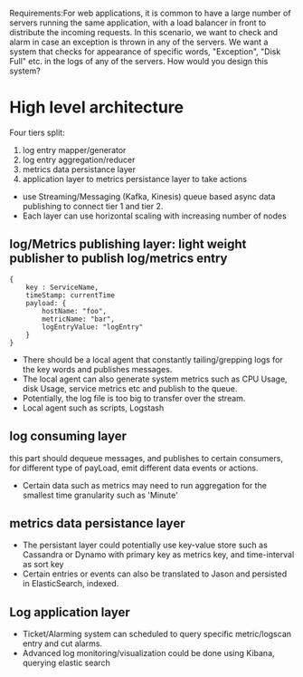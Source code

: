 Requirements:For web applications, it is common to have a large number of servers running the same application, with a load balancer in front to distribute the incoming requests. In this scenario, we want to check and alarm in case an exception is thrown in any of the servers. We want a system that checks for appearance of specific words, "Exception", "Disk Full" etc. in the logs of any of the servers. How would you design this system?

# High level architecture
Four tiers split:
 1. log entry mapper/generator
 2. log entry aggregation/reducer
 3. metrics data persistance layer
 4. application layer to metrics persistance layer to take actions

* use Streaming/Messaging (Kafka, Kinesis) queue based async data publishing to connect tier 1 and tier 2.
* Each layer can use horizontal scaling with increasing number of nodes

## log/Metrics publishing layer: light weight publisher to publish log/metrics entry
    {
        key : ServiceName,
        timeStamp: currentTime
        payload: {
            hostName: "foo",
            metricName: "bar",
            logEntryValue: "logEntry"
        }
    }
  * There should be a local agent that constantly tailing/grepping logs for the key words and publishes messages.
  * The local agent can also generate system metrics such as CPU Usage, disk Usage, service metrics etc and publish to the queue.
  * Potentially, the log file is too big to transfer over the stream.
  * Local agent such as scripts, Logstash

## log consuming layer
this part should dequeue messages, and publishes to certain consumers, for different type of payLoad, emit different data events or actions.
* Certain data such as metrics may need to run aggregation for the smallest time granularity such as 'Minute'

## metrics data persistance layer
* The persistant layer could potentially use key-value store such as Cassandra or Dynamo with primary key as metrics key, and time-interval as sort key
* Certain entries or events can also be translated to Jason and persisted in ElasticSearch, indexed.

## Log application layer
* Ticket/Alarming system can scheduled to query specific metric/logscan entry and cut alarms.
* Advanced log monitoring/visualization could be done using Kibana, querying elastic search
